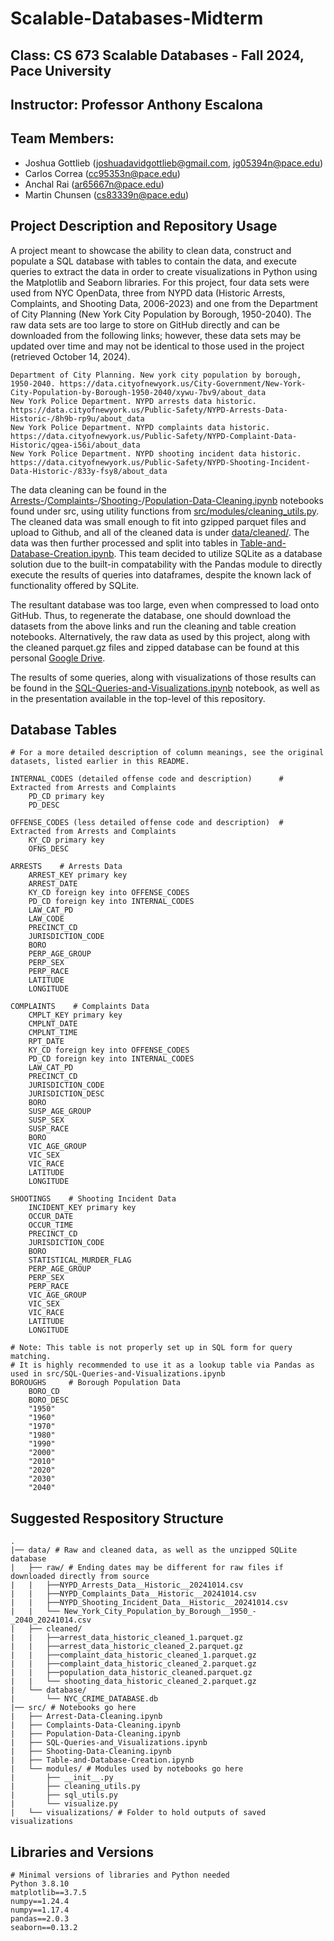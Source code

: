 # Scalable-Databases-Midterm
## Class: CS 673 Scalable Databases - Fall 2024, Pace University
## Instructor: Professor Anthony Escalona
## Team Members:
* Joshua Gottlieb (joshuadavidgottlieb@gmail.com, jg05394n@pace.edu)
* Carlos Correa (cc95353n@pace.edu)
* Anchal Rai (ar65667n@pace.edu)
* Martin Chunsen (cs83339n@pace.edu)

## Project Description and Repository Usage
A project meant to showcase the ability to clean data, construct and populate a SQL database with tables to contain the data, and execute queries to extract the data in order to create visualizations in Python using the Matplotlib and Seaborn libraries. For this project, four data sets were used from NYC OpenData, three from NYPD data (Historic Arrests, Complaints, and Shooting Data, 2006-2023) and one from the Department of City Planning (New York City Population by Borough, 1950-2040). The raw data sets are too large to store on GitHub directly and can be downloaded from the following links; however, these data sets may be updated over time and may not be identical to those used in the project (retrieved October 14, 2024).

```
Department of City Planning. New york city population by borough, 1950-2040. https://data.cityofnewyork.us/City-Government/New-York-City-Population-by-Borough-1950-2040/xywu-7bv9/about_data
New York Police Department. NYPD arrests data historic. https://data.cityofnewyork.us/Public-Safety/NYPD-Arrests-Data-Historic-/8h9b-rp9u/about_data
New York Police Department. NYPD complaints data historic. https://data.cityofnewyork.us/Public-Safety/NYPD-Complaint-Data-Historic/qgea-i56i/about_data
New York Police Department. NYPD shooting incident data historic. https://data.cityofnewyork.us/Public-Safety/NYPD-Shooting-Incident-Data-Historic-/833y-fsy8/about_data
```

The data cleaning can be found in the [Arrests-](https://github.com/JoshuaGottlieb/Scalable-Databases-Midterm/blob/main/src/Arrest-Data-Cleaning.ipynb)/[Complaints-](https://github.com/JoshuaGottlieb/Scalable-Databases-Midterm/blob/main/src/Complaints-Data-Cleaning.ipynb)/[Shooting-](https://github.com/JoshuaGottlieb/Scalable-Databases-Midterm/blob/main/src/Shooting-Data-Cleaning.ipynb)/[Population-Data-Cleaning.ipynb](https://github.com/JoshuaGottlieb/Scalable-Databases-Midterm/blob/main/src/Population-Data-Cleaning.ipynb) notebooks found under src, using utility functions from [src/modules/cleaning_utils.py](https://github.com/JoshuaGottlieb/Scalable-Databases-Midterm/blob/main/src/modules/cleaning_utils.py). The cleaned data was small enough to fit into gzipped parquet files and upload to Github, and all of the cleaned data is under [data/cleaned/](https://github.com/JoshuaGottlieb/Scalable-Databases-Midterm/tree/main/data/cleaned). The data was then further processed and split into tables in [Table-and-Database-Creation.ipynb](https://github.com/JoshuaGottlieb/Scalable-Databases-Midterm/blob/main/src/Table-and-Database-Creation.ipynb). This team decided to utilize SQLite as a database solution due to the built-in compatability with the Pandas module to directly execute the results of queries into dataframes, despite the known lack of functionality offered by SQLite.

The resultant database was too large, even when compressed to load onto GitHub. Thus, to regenerate the database, one should download the datasets from the above links and run the cleaning and table creation notebooks. Alternatively, the raw data as used by this project, along with the cleaned parquet.gz files and zipped database can be found at this personal [Google Drive](https://drive.google.com/drive/folders/1dvpSTP7rCZfLwsFYCO6OoKacUBDg9MTV?usp=sharing).

The results of some queries, along with visualizations of those results can be found in the [SQL-Queries-and-Visualizations.ipynb](https://github.com/JoshuaGottlieb/Scalable-Databases-Midterm/blob/main/src/SQL-Queries-and-Visualizations.ipynb) notebook, as well as in the presentation available in the top-level of this repository.

## Database Tables
```
# For a more detailed description of column meanings, see the original datasets, listed earlier in this README.

INTERNAL_CODES (detailed offense code and description)      # Extracted from Arrests and Complaints
    PD_CD primary key
    PD_DESC

OFFENSE_CODES (less detailed offense code and description)  # Extracted from Arrests and Complaints
    KY_CD primary key
    OFNS_DESC

ARRESTS    # Arrests Data
    ARREST_KEY primary key
    ARREST_DATE
    KY_CD foreign key into OFFENSE_CODES
    PD_CD foreign key into INTERNAL_CODES
    LAW_CAT_PD
    LAW_CODE
    PRECINCT_CD
    JURISDICTION_CODE
    BORO
    PERP_AGE_GROUP
    PERP_SEX
    PERP_RACE
    LATITUDE
    LONGITUDE

COMPLAINTS    # Complaints Data
    CMPLT_KEY primary key
    CMPLNT_DATE
    CMPLNT_TIME
    RPT_DATE
    KY_CD foreign key into OFFENSE_CODES
    PD_CD foreign key into INTERNAL_CODES
    LAW_CAT_PD
    PRECINCT_CD
    JURISDICTION_CODE
    JURISDICTION_DESC
    BORO
    SUSP_AGE_GROUP
    SUSP_SEX
    SUSP_RACE
    BORO
    VIC_AGE_GROUP
    VIC_SEX
    VIC_RACE
    LATITUDE
    LONGITUDE

SHOOTINGS    # Shooting Incident Data
    INCIDENT_KEY primary key
    OCCUR_DATE
    OCCUR_TIME
    PRECINCT_CD
    JURISDICTION_CODE
    BORO
    STATISTICAL_MURDER_FLAG
    PERP_AGE_GROUP
    PERP_SEX
    PERP_RACE
    VIC_AGE_GROUP
    VIC_SEX
    VIC_RACE
    LATITUDE
    LONGITUDE

# Note: This table is not properly set up in SQL form for query matching.
# It is highly recommended to use it as a lookup table via Pandas as used in src/SQL-Queries-and-Visualizations.ipynb
BOROUGHS     # Borough Population Data
    BORO_CD
    BORO_DESC
    "1950"
    "1960"
    "1970"
    "1980"
    "1990"
    "2000"
    "2010"
    "2020"
    "2030"
    "2040"
```

## Suggested Respository Structure
```
.
|── data/ # Raw and cleaned data, as well as the unzipped SQLite database
|   ├── raw/ # Ending dates may be different for raw files if downloaded directly from source
|   |	├──NYPD_Arrests_Data__Historic__20241014.csv
|   |	├──NYPD_Complaints_Data__Historic__20241014.csv
|   |	├──NYPD_Shooting_Incident_Data__Historic__20241014.csv
|   |	└── New_York_City_Population_by_Borough__1950_-_2040_20241014.csv
|   ├── cleaned/
|   |	├──arrest_data_historic_cleaned_1.parquet.gz
|   |	├──arrest_data_historic_cleaned_2.parquet.gz
|   |	├──complaint_data_historic_cleaned_1.parquet.gz
|   |	├──complaint_data_historic_cleaned_2.parquet.gz
|   |	├──population_data_historic_cleaned.parquet.gz
|   |	└── shooting_data_historic_cleaned_2.parquet.gz
|   └── database/
|   	└── NYC_CRIME_DATABASE.db
|── src/ # Notebooks go here
|   ├── Arrest-Data-Cleaning.ipynb
|   ├── Complaints-Data-Cleaning.ipynb
|   ├── Population-Data-Cleaning.ipynb
|   ├── SQL-Queries-and_Visualizations.ipynb
|   ├── Shooting-Data-Cleaning.ipynb
|   ├── Table-and-Database-Creation.ipynb
|   └── modules/ # Modules used by notebooks go here
|   	├── __init__.py
|   	├── cleaning_utils.py
|   	├── sql_utils.py
|   	└── visualize.py
|   └── visualizations/ # Folder to hold outputs of saved visualizations
```


## Libraries and Versions
```
# Minimal versions of libraries and Python needed
Python 3.8.10
matplotlib==3.7.5
numpy==1.24.4
numpy==1.17.4
pandas==2.0.3
seaborn==0.13.2
```
